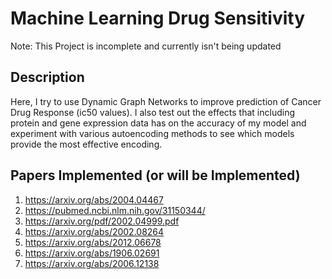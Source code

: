 # Machine Learning Drug Sensitivity
 
Note: This Project is incomplete and currently isn't being updated

## Description

Here, I try to use Dynamic Graph Networks to improve prediction of Cancer Drug Response (ic50 values). I also test out the effects that including protein and gene expression data has on the accuracy of my model and experiment with various autoencoding methods to see which models provide the most effective encoding.

## Papers Implemented (or will be Implemented)
1. https://arxiv.org/abs/2004.04467
2. https://pubmed.ncbi.nlm.nih.gov/31150344/
3. https://arxiv.org/pdf/2002.04999.pdf
4. https://arxiv.org/abs/2002.08264
5. https://arxiv.org/abs/2012.06678
6. https://arxiv.org/abs/1906.02691
7. https://arxiv.org/abs/2006.12138
